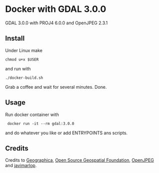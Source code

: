 # Docker with GDAL 3.0.0

GDAL 3.0.0 with PROJ4 6.0.0 and OpenJPEG 2.3.1

## Install
Under Linux make 

`chmod u+x $USER`

and run with

`./docker-build.sh`

Grab a coffee and wait for several minutes. Done.

## Usage
Run docker container with

` docker run -it --rm gdal:3.0.0`

and do whatever you like or add ENTRYPOINTS ans scripts.

## Credits
Credits to [Geographica](https://github.com/GeographicaGS), [Open Source Geospatial Foundation](https://github.com/OSGeo), [OpenJPEG](https://github.com/uclouvain/openjpeg) and [javimarlop](https://github.com/javimarlop).
